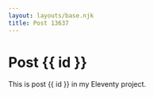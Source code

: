 ```yaml
---
layout: layouts/base.njk
title: Post 13637
---
```


# Post {{ id }}

This is post {{ id }} in my Eleventy project.
